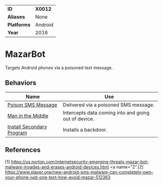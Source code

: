 |||
|---------|------------------------|
|**ID**|**X0012**|
|**Aliases**|None|
|**Platforms**|Android|
|**Year**| 2016 |


MazarBot
==========
Targets Android phones via a poisoned text message.

Behaviors
---------
|Name|Use|
|---------------------|-------------------------------------------------------|
|[Poison SMS Message](https://github.com/MBCProject/mbc-markdown/blob/master/initial-access/send-poison-text-msg.md) |Delivered via a poisoned SMS message.|
|[Man in the Middle](https://github.com/MBCProject/mbc-markdown/blob/master/collection/man-in-middle.md) | Intercepts data coming into and going out of device.|
|[Install Secondary Program](https://github.com/MBCProject/mbc-markdown/blob/master/execution/install-second-prog.md) | Installs a backdoor.|

References
----------
<a name="1">[1]</a> 
https://us.norton.com/internetsecurity-emerging-threats-mazar-bot-malware-invades-and-erases-android-devices.html
<a name="2".[2]</a>
https://www.player.one/new-android-sms-malware-can-completely-own-your-phone-just-one-text-how-avoid-mazar-512363
 